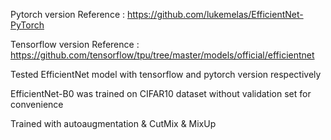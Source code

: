 Pytorch version Reference : https://github.com/lukemelas/EfficientNet-PyTorch

Tensorflow version Reference : https://github.com/tensorflow/tpu/tree/master/models/official/efficientnet

Tested EfficientNet model with tensorflow and pytorch version respectively

EfficientNet-B0 was trained on CIFAR10 dataset without validation set for convenience

Trained with autoaugmentation & CutMix & MixUp
